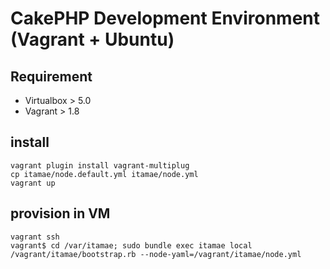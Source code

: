 # CakePHP Development Environment (Vagrant + Ubuntu)

## Requirement

* Virtualbox > 5.0
* Vagrant > 1.8

## install

```
vagrant plugin install vagrant-multiplug
cp itamae/node.default.yml itamae/node.yml
vagrant up
```

## provision in VM

```
vagrant ssh
vagrant$ cd /var/itamae; sudo bundle exec itamae local /vagrant/itamae/bootstrap.rb --node-yaml=/vagrant/itamae/node.yml
```

